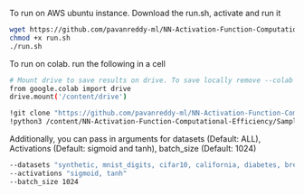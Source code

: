 
To run on AWS ubuntu instance. Download the run.sh, activate and run it
```bash
wget https://github.com/pavanreddy-ml/NN-Activation-Function-Computational-Efficiency/raw/main/run.sh
chmod +x run.sh
./run.sh
```

To run on colab. run the following in a cell
```bash
# Mount drive to save results on drive. To save locally remove --colab (Default is False)
from google.colab import drive
drive.mount('/content/drive')

!git clone "https://github.com/pavanreddy-ml/NN-Activation-Function-Computational-Efficiency.git"
!python3 /content/NN-Activation-Function-Computational-Efficiency/Sample_Capstone/code/main.py --colab True
```

Additionally, you can pass in arguments for datasets (Default: ALL), Activations (Default: sigmoid and tanh), batch_size (Default: 1024)
```bash
--datasets "synthetic, mnist_digits, cifar10, california, diabetes, breast_cancer, iris, digits, wine"
--activations "sigmoid, tanh"
--batch_size 1024
```
